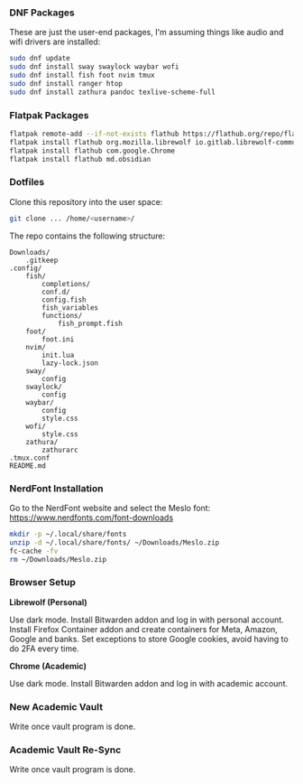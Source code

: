 ### DNF Packages

These are just the user-end packages, I'm assuming things like audio and wifi drivers are installed:

```bash
sudo dnf update
sudo dnf install sway swaylock waybar wofi
sudo dnf install fish foot nvim tmux
sudo dnf install ranger htop
sudo dnf install zathura pandoc texlive-scheme-full
```

### Flatpak Packages
    
``` bash
flatpak remote-add --if-not-exists flathub https://flathub.org/repo/flathub.flatpakrepo
flatpak install flathub org.mozilla.librewolf io.gitlab.librewolf-community 
flatpak install flathub com.google.Chrome                 
flatpak install flathub md.obsidian     
```

### Dotfiles

Clone this repository into the user space:

```bash
git clone ... /home/<username>/
```

The repo contains the following structure:

```
Downloads/
    .gitkeep
.config/
    fish/
        completions/
        conf.d/
        config.fish
        fish_variables
        functions/
            fish_prompt.fish
    foot/
        foot.ini 
    nvim/
        init.lua
        lazy-lock.json
    sway/
        config 
    swaylock/
        config
    waybar/
        config
        style.css
    wofi/
        style.css
    zathura/
        zathurarc
.tmux.conf 
README.md
```

### NerdFont Installation

Go to the NerdFont website and select the Meslo font: 
https://www.nerdfonts.com/font-downloads

```bash
mkdir -p ~/.local/share/fonts
unzip -d ~/.local/share/fonts/ ~/Downloads/Meslo.zip
fc-cache -fv
rm ~/Downloads/Meslo.zip
```

### Browser Setup

**Librewolf (Personal)**

Use dark mode. 
Install Bitwarden addon and log in with personal account.
Install Firefox Container addon and create containers for Meta, Amazon, Google and banks.
Set exceptions to store Google cookies, avoid having to do 2FA every time.

**Chrome (Academic)**

Use dark mode.
Install Bitwarden addon and log in with academic account.

### New Academic Vault

Write once vault program is done.

### Academic Vault Re-Sync

Write once vault program is done.
    
